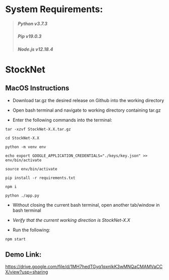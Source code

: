 # System Requirements:
> ##### Python v3.7.3
> ##### Pip v19.0.3
> ##### Node.js v12.18.4 

# StockNet 

## MacOS Instructions

- Download tar.gz the desired release on Github into the working directory

- Open bash terminal and navigate to working directory containing tar.gz

- Enter the following commands into the terminal:

`tar -xzvf StockNet-X.X.tar.gz`

`cd StockNet-X.X`

`python -m venv env`

`echo export GOOGLE_APPLICATION_CREDENTIALS="./keys/key.json" >> env/bin/activate`

`source env/bin/activate`

`pip install -r requirements.txt`

`npm i`

`python ./app.py`


- Without closing the current bash terminal, open another tab/window in bash terminal

- *Verify that the current working direction is StockNet-X.X*

- Run the following:

`npm start`


## Demo Link:
https://drive.google.com/file/d/1MH7hedTGyq1qxnlkK3wMNQaCMAMVaCCX/view?usp=sharing



